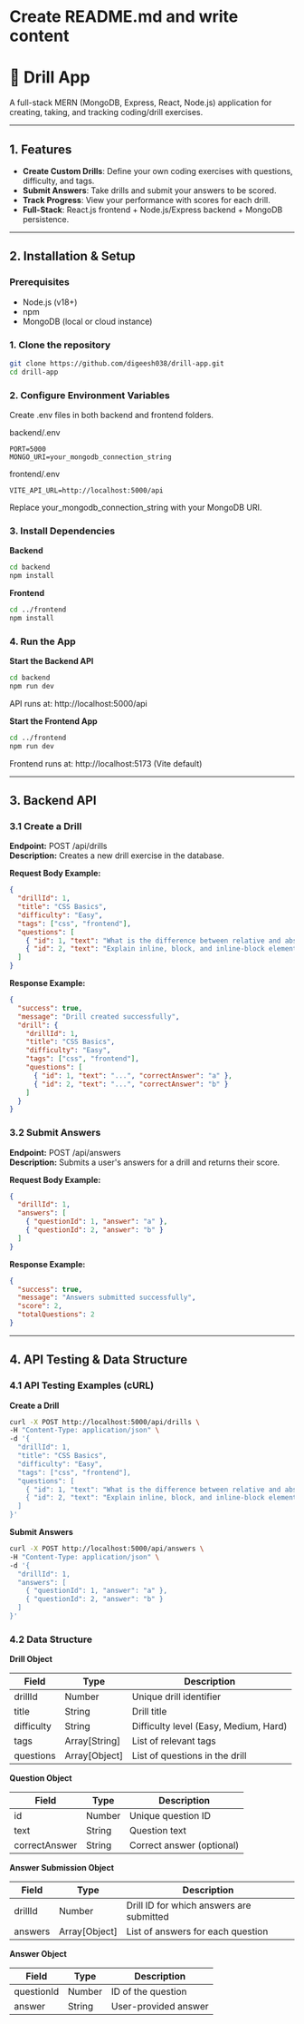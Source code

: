 # Create README.md and write content
# 🧠 Drill App

A full-stack MERN (MongoDB, Express, React, Node.js) application for creating, taking, and tracking coding/drill exercises.

---

## 1. Features
- **Create Custom Drills**: Define your own coding exercises with questions, difficulty, and tags.  
- **Submit Answers**: Take drills and submit your answers to be scored.  
- **Track Progress**: View your performance with scores for each drill.  
- **Full-Stack**: React.js frontend + Node.js/Express backend + MongoDB persistence.

---

## 2. Installation & Setup

### Prerequisites
- Node.js (v18+)  
- npm  
- MongoDB (local or cloud instance)

### 1. Clone the repository
```bash
git clone https://github.com/digeesh038/drill-app.git
cd drill-app
```

### 2. Configure Environment Variables

Create .env files in both backend and frontend folders.

backend/.env

```
PORT=5000
MONGO_URI=your_mongodb_connection_string
```

frontend/.env

```
VITE_API_URL=http://localhost:5000/api
```

Replace your_mongodb_connection_string with your MongoDB URI.

### 3. Install Dependencies

**Backend**
```bash
cd backend
npm install
```

**Frontend**
```bash
cd ../frontend
npm install
```

### 4. Run the App

**Start the Backend API**
```bash
cd backend
npm run dev
```
API runs at: http://localhost:5000/api

**Start the Frontend App**
```bash
cd ../frontend
npm run dev
```
Frontend runs at: http://localhost:5173 (Vite default)

---

## 3. Backend API

### 3.1 Create a Drill
**Endpoint:** POST /api/drills  
**Description:** Creates a new drill exercise in the database.

**Request Body Example:**
```json
{
  "drillId": 1,
  "title": "CSS Basics",
  "difficulty": "Easy",
  "tags": ["css", "frontend"],
  "questions": [
    { "id": 1, "text": "What is the difference between relative and absolute positioning?", "correctAnswer": "a" },
    { "id": 2, "text": "Explain inline, block, and inline-block elements.", "correctAnswer": "b" }
  ]
}
```

**Response Example:**
```json
{
  "success": true,
  "message": "Drill created successfully",
  "drill": {
    "drillId": 1,
    "title": "CSS Basics",
    "difficulty": "Easy",
    "tags": ["css", "frontend"],
    "questions": [
      { "id": 1, "text": "...", "correctAnswer": "a" },
      { "id": 2, "text": "...", "correctAnswer": "b" }
    ]
  }
}
```

### 3.2 Submit Answers
**Endpoint:** POST /api/answers  
**Description:** Submits a user's answers for a drill and returns their score.

**Request Body Example:**
```json
{
  "drillId": 1,
  "answers": [
    { "questionId": 1, "answer": "a" },
    { "questionId": 2, "answer": "b" }
  ]
}
```

**Response Example:**
```json
{
  "success": true,
  "message": "Answers submitted successfully",
  "score": 2,
  "totalQuestions": 2
}
```

---

## 4. API Testing & Data Structure

### 4.1 API Testing Examples (cURL)

**Create a Drill**
```bash
curl -X POST http://localhost:5000/api/drills \
-H "Content-Type: application/json" \
-d '{
  "drillId": 1,
  "title": "CSS Basics",
  "difficulty": "Easy",
  "tags": ["css", "frontend"],
  "questions": [
    { "id": 1, "text": "What is the difference between relative and absolute positioning?", "correctAnswer": "a" },
    { "id": 2, "text": "Explain inline, block, and inline-block elements.", "correctAnswer": "b" }
  ]
}'
```

**Submit Answers**
```bash
curl -X POST http://localhost:5000/api/answers \
-H "Content-Type: application/json" \
-d '{
  "drillId": 1,
  "answers": [
    { "questionId": 1, "answer": "a" },
    { "questionId": 2, "answer": "b" }
  ]
}'
```

### 4.2 Data Structure

**Drill Object**

| Field     | Type          | Description                   |
|-----------|---------------|-------------------------------|
| drillId   | Number        | Unique drill identifier       |
| title     | String        | Drill title                  |
| difficulty| String        | Difficulty level (Easy, Medium, Hard) |
| tags      | Array[String] | List of relevant tags        |
| questions | Array[Object] | List of questions in the drill |

**Question Object**

| Field         | Type   | Description              |
|---------------|--------|--------------------------|
| id            | Number | Unique question ID       |
| text          | String | Question text            |
| correctAnswer | String | Correct answer (optional)|

**Answer Submission Object**

| Field   | Type         | Description                        |
|---------|--------------|------------------------------------|
| drillId | Number       | Drill ID for which answers are submitted |
| answers | Array[Object]| List of answers for each question  |

**Answer Object**

| Field      | Type   | Description        |
|------------|--------|------------------|
| questionId | Number | ID of the question|
| answer     | String | User-provided answer|

